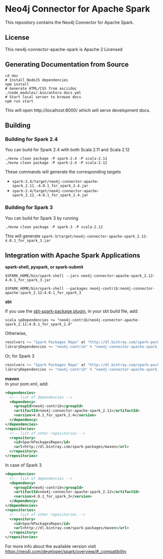 # Neo4j Connector for Apache Spark

This repository contains the Neo4j Connector for Apache Spark.

## License

This neo4j-connector-apache-spark is Apache 2 Licensed

## Generating Documentation from Source

```
cd doc
# Install NodeJS dependencies
npm install
# Generate HTML/CSS from asciidoc
./node_modules/.bin/antora docs.yml
# Start local server to browse docs
npm run start
```

This will open http://localhost:8000/ which will serve development docs.

## Building

### Building for Spark 2.4

You can build for Spark 2.4 with both Scala 2.11 and Scala 2.12

```
./mvnw clean package -P spark-2.4 -P scala-2.11
./mvnw clean package -P spark-2.4 -P scala-2.12
```

These commands will generate the corresponding targets
* `spark-2.4/target/neo4j-connector-apache-spark_2.11_-4.0.1_for_spark_2.4.jar`
* `spark-2.4/target/neo4j-connector-apache-spark_2.12_-4.0.1_for_spark_2.4.jar`


### Building for Spark 3

You can build for Spark 3 by running

```
./mvnw clean package -P spark-3 -P scala-2.12
```

This will generate `spark-3/target/neo4j-connector-apache-spark_2.12-4.0.1_for_spark_3.jar`


## Integration with Apache Spark Applications

**spark-shell, pyspark, or spark-submit**

`$SPARK_HOME/bin/spark-shell --jars neo4j-connector-apache-spark_2.12-4.0.1_for_spark_3.jar`

`$SPARK_HOME/bin/spark-shell --packages neo4j-contrib:neo4j-connector-apache-spark_2.12:4.0.1_for_spark_3`

**sbt**

If you use the [sbt-spark-package plugin](https://github.com/databricks/sbt-spark-package), in your sbt build file, add:

```scala spDependencies += "neo4j-contrib/neo4j-connector-apache-spark_2.11:4.0.1_for_spark_2.4"```

Otherwise,

```scala
resolvers += "Spark Packages Repo" at "http://dl.bintray.com/spark-packages/maven"
libraryDependencies += "neo4j-contrib" % "neo4j-connector-apache-spark_2.12" % "4.0.1_for_spark_2.4"
```

Or, for Spark 3

```scala
resolvers += "Spark Packages Repo" at "http://dl.bintray.com/spark-packages/maven"
libraryDependencies += "neo4j-contrib" % "neo4j-connector-apache-spark_2.12" % "4.0.1_for_spark_3"
```  

**maven**  
In your pom.xml, add:   

```xml
<dependencies>
  <!-- list of dependencies -->
  <dependency>
    <groupId>neo4j-contrib</groupId>
    <artifactId>neo4j-connector-apache-spark_2.11</artifactId>
    <version>4.0.1_for_spark_2.4</version>
  </dependency>
</dependencies>
<repositories>
  <!-- list of other repositories -->
  <repository>
    <id>SparkPackagesRepo</id>
    <url>http://dl.bintray.com/spark-packages/maven</url>
  </repository>
</repositories>
```

In case of Spark 3

```xml
<dependencies>
  <!-- list of dependencies -->
  <dependency>
    <groupId>neo4j-contrib</groupId>
    <artifactId>neo4j-connector-apache-spark_2.12</artifactId>
    <version>4.0.1_for_spark_3</version>
  </dependency>
</dependencies>
<repositories>
  <!-- list of other repositories -->
  <repository>
    <id>SparkPackagesRepo</id>
    <url>http://dl.bintray.com/spark-packages/maven</url>
  </repository>
</repositories>
```

For more info about the available version visit https://neo4j.com/developer/spark/overview/#_compatibility
